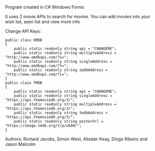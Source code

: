 Program created in C# Windows Forms

It uses 2 movie APIs to search for movies. You can add movies into your wish list, seen list and view more info

Change API Keys:

    public class OMDB
    {
        public static readonly string api = "CHANGEME";
        public static readonly string multipleAddress = "http://www.omdbapi.com/?s=";
        public static readonly string singleAddress = "http://www.omdbapi.com/?t=";
        public static readonly string imdbAddress = "http://www.omdbapi.com/?i=";
    }
    public class TMDB
    {
        public static readonly string api = "CHANGEME";
        public static readonly string singleAddress = "https://api.themoviedb.org/3/";
        public static readonly string multipleAddress = "https://api.themoviedb.org/3/";
        public static readonly string tmdbAddress = "https://api.themoviedb.org/3/";
        public static readonly string posterUrl = "https://image.tmdb.org/t/p/w500/";
    }

Authors: Richard Jacobs, Simon West, Alisdair Keay, Diogo Ribeiro and Jason Malcolm

